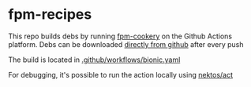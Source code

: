 # fpm-recipes

This repo builds debs by running [fpm-cookery](https://github.com/bernd/fpm-cookery) on the Github Actions platform.
Debs can be downloaded [directly from github](https://github.com/frankfarmer/public-fpm-recipes/actions/workflows/bionic.yaml?query=is%3Acompleted) after every push

The build is located in [.github/workflows/bionic.yaml](./.github/workflows/bionic.yaml)

For debugging, it's possible to run the action locally using [nektos/act](https://github.com/nektos/act)